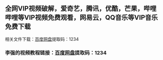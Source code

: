 ## 全网VIP视频破解，爱奇艺，腾讯，优酷，芒果，哔哩哔哩等VIP视频免费观看，网易云，QQ音乐等VIP音乐免费下载
相关文件下载：[百度网盘](https://pan.baidu.com/s/1S0fdemDijFx_Ec1-6Pmr9g)提取码：1234 

### 李强的视频教程链接：[百度网盘](https://pan.baidu.com/s/1aJ5-feeL7LuKoZiuOAK9Jw)提取码：1234
